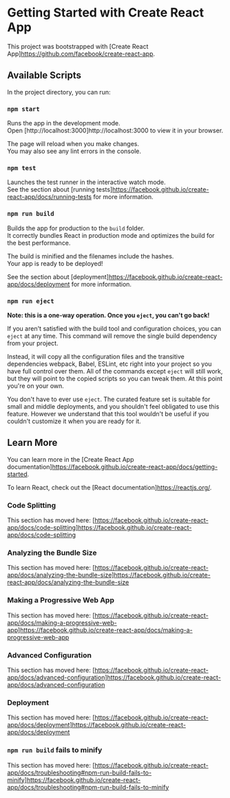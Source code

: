 # Getting Started with Create React App

This project was bootstrapped with [Create React App]https://github.com/facebook/create-react-app.

## Available Scripts

In the project directory, you can run:

### `npm start`

Runs the app in the development mode.\
Open [http://localhost:3000]http://localhost:3000 to view it in your browser.

The page will reload when you make changes.\
You may also see any lint errors in the console.

### `npm test`

Launches the test runner in the interactive watch mode.\
See the section about [running tests]https://facebook.github.io/create-react-app/docs/running-tests for more information.

### `npm run build`

Builds the app for production to the `build` folder.\
It correctly bundles React in production mode and optimizes the build for the best performance.

The build is minified and the filenames include the hashes.\
Your app is ready to be deployed!

See the section about [deployment]https://facebook.github.io/create-react-app/docs/deployment for more information.

### `npm run eject`

**Note: this is a one-way operation. Once you `eject`, you can't go back!**

If you aren't satisfied with the build tool and configuration choices, you can `eject` at any time. This command will remove the single build dependency from your project.

Instead, it will copy all the configuration files and the transitive dependencies webpack, Babel, ESLint, etc right into your project so you have full control over them. All of the commands except `eject` will still work, but they will point to the copied scripts so you can tweak them. At this point you're on your own.

You don't have to ever use `eject`. The curated feature set is suitable for small and middle deployments, and you shouldn't feel obligated to use this feature. However we understand that this tool wouldn't be useful if you couldn't customize it when you are ready for it.

## Learn More

You can learn more in the [Create React App documentation]https://facebook.github.io/create-react-app/docs/getting-started.

To learn React, check out the [React documentation]https://reactjs.org/.

### Code Splitting

This section has moved here: [https://facebook.github.io/create-react-app/docs/code-splitting]https://facebook.github.io/create-react-app/docs/code-splitting

### Analyzing the Bundle Size

This section has moved here: [https://facebook.github.io/create-react-app/docs/analyzing-the-bundle-size]https://facebook.github.io/create-react-app/docs/analyzing-the-bundle-size

### Making a Progressive Web App

This section has moved here: [https://facebook.github.io/create-react-app/docs/making-a-progressive-web-app]https://facebook.github.io/create-react-app/docs/making-a-progressive-web-app

### Advanced Configuration

This section has moved here: [https://facebook.github.io/create-react-app/docs/advanced-configuration]https://facebook.github.io/create-react-app/docs/advanced-configuration

### Deployment

This section has moved here: [https://facebook.github.io/create-react-app/docs/deployment]https://facebook.github.io/create-react-app/docs/deployment

### `npm run build` fails to minify

This section has moved here: [https://facebook.github.io/create-react-app/docs/troubleshooting#npm-run-build-fails-to-minify]https://facebook.github.io/create-react-app/docs/troubleshooting#npm-run-build-fails-to-minify
